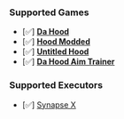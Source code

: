 ### Supported Games
* [✅] [**Da Hood**](https://www.roblox.com/games/2788229376/Da-Hood)
* [✅] [**Hood Modded**](https://www.roblox.com/games/5602055394/Hood-Modded)
* [✅] [**Untitled Hood**](https://www.roblox.com/games/9183932460/Untitled-Hood)
* [✅] [**Da Hood Aim Trainer**](https://www.roblox.com/games/9824221333/UPDATE-Da-Hood-Aim-Trainer)

### Supported Executors
* [✅] [Synapse X](https://x.synapse.to/)
